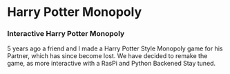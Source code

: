 # Harry Potter Monopoly
### Interactive Harry Potter Monopoly

5 years ago a friend and I made a Harry Potter Style Monopoly game for his Partner, which has since become lost.
We have decided to remake the game, as more interactive with a RasPi and Python Backened
Stay tuned.


